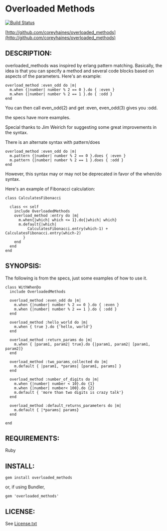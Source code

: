 # Overloaded Methods

[![Build Status](https://travis-ci.org/coreyhaines/overloaded_methods.svg?branch=master)](https://travis-ci.org/coreyhaines/overloaded_methods)

[http://github.com/coreyhaines/overloaded_methods](http://github.com/coreyhaines/overloaded_methods)

## DESCRIPTION:

overloaded_methods was inspired by erlang pattern matching. Basically, the idea is that you can specify a method and several code blocks based on aspects of the parameters. Here's an example:

```
overload_method :even_odd do |m|
  m.when {|number| number % 2 == 0 }.do { :even }
  m.when {|number| number % 2 == 1 }.do { :odd }
end
```

You can then call even_odd(2) and get :even, even_odd(3) gives you :odd.

the specs have more examples.

Special thanks to Jim Weirich for suggesting some great improvements in the syntax.

There is an alternate syntax with pattern/does
```
overload_method :even_odd do |m|
  m.pattern {|number| number % 2 == 0 }.does { :even }
  m.pattern {|number| number % 2 == 1 }.does { :odd }
end
```
However, this syntax may or may not be deprecated in favor of the when/do syntax.

Here's an example of Fibonacci calculation:
```
class CalculatesFibonacci

  class << self
    include OverloadedMethods
    overload_method :entry do |m|
      m.when{|which| which <= 1}.do{|which| which}
      m.default{|which|
          CalculatesFibonacci.entry(which-1) + CalculatesFibonacci.entry(which-2)
        }
    end
  end
end
```


## SYNOPSIS:

The following is from the specs, just some examples of how to use it.

```
class WithWhenDo
  include OverloadedMethods

  overload_method :even_odd do |m|
    m.when {|number| number % 2 == 0 }.do { :even }
    m.when {|number| number % 2 == 1 }.do { :odd }
  end

  overload_method :hello_world do |m|
    m.when { true }.do {'hello, world'}
  end

  overload_method :return_params do |m|
    m.when { |param1, param2| true}.do {|param1, param2| [param1, param2]}
  end

  overload_method :two_params_collected do |m|
    m.default { |param1, *params| [param1, params] }
  end

  overload_method :number_of_digits do |m|
    m.when {|number| number < 10}.do {1}
    m.when {|number| number< 100}.do {2}
    m.default { 'more than two digits is crazy talk'}
  end

  overload_method :default_returns_parameters do |m|
    m.default { |*params| params}
  end

end
```

## REQUIREMENTS:

Ruby

## INSTALL:

```gem install overloaded_methods```

or, if using Bundler,

```gem 'overloaded_methods'```

## LICENSE:

See [License.txt](License.txt)
